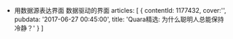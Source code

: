 - 用数据源表达界面 数据驱动的界面
   articles: [
       { 
           contentId: 
           1177432,
           cover:'', 
           pubdata:
           '2017-06-27
           00:45:00',
           title: 'Quara精选: 为什么聪明人总能保持冷静？'
       }
   ]